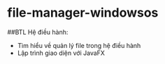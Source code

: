 # file-manager-windowsos

##BTL Hệ điều hành:
- Tìm hiểu về quản lý file trong hệ điều hành
- Lập trình giao diện với JavaFX
